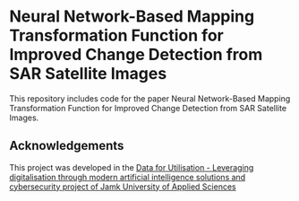 # Neural Network-Based Mapping Transformation Function for Improved Change Detection from SAR Satellite Images

This repository includes code for the paper Neural Network-Based Mapping Transformation Function for Improved Change Detection from SAR Satellite Images.

## Acknowledgements

This project was developed in the [Data for Utilisation - Leveraging digitalisation through modern artificial intelligence solutions and cybersecurity project of Jamk University of Applied Sciences](https://www.jamk.fi/fi/tutkimus-ja-kehitys/tki-projektit/tieto-tuottamaan-digitalisaation-hyodyntaminen-modernien-tekoalyratkaisujen-ja-kyberturvallisuuden)
